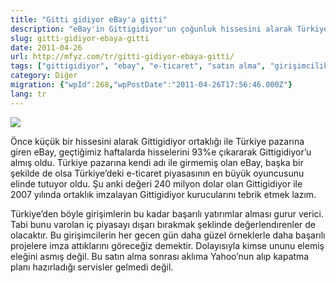 ```yaml
---
title: "Gitti gidiyor eBay'a gitti"
description: "eBay'in Gittigidiyor'un çoğunluk hissesini alarak Türkiye e-ticaret pazarına girişini ve bu satın almanın Türk girişimciliği için ne anlama geldiğini değerlendiren bir yazı."
slug: gitti-gidiyor-ebaya-gitti
date: 2011-04-26
url: http://mfyz.com/tr/gitti-gidiyor-ebaya-gitti/
tags: ["gittigidiyor", "ebay", "e-ticaret", "satın alma", "girişimcilik"]
category: Diğer
migration: {"wpId":268,"wpPostDate":"2011-04-26T17:56:46.000Z"}
lang: tr
---
```


![](/images/archive/tr/2011/04/gitti.gif)

Önce küçük bir hissesini alarak Gittigidiyor ortaklığı ile Türkiye pazarına giren eBay, geçtiğimiz haftalarda hisselerini 93%e çıkararak Gittigidiyor’u almış oldu. Türkiye pazarına kendi adı ile girmemiş olan eBay, başka bir şekilde de olsa Türkiye’deki e-ticaret piyasasının en büyük oyuncusunu elinde tutuyor oldu. Şu anki değeri 240 milyon dolar olan Gittigidiyor ile 2007 yılında ortaklık imzalayan Gittigidiyor kurucularını tebrik etmek lazım.

Türkiye’den böyle girişimlerin bu kadar başarılı yatırımlar alması gurur verici. Tabi bunu varolan iç piyasayı dışarı bırakmak şeklinde değerlendırenler de olacaktır. Bu girişimcilerin her gecen gün daha güzel örneklerle daha başarılı projelere imza attıklarını göreceğiz demektir. Dolayısıyla kimse ununu elemiş eleğini asmış değil. Bu satın alma sonrası aklıma Yahoo’nun alıp kapatma planı hazırladığı servisler gelmedi değil.